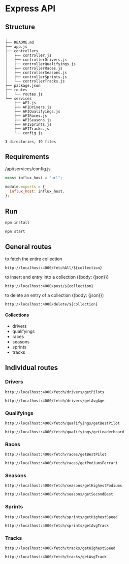 # Express API

## Structure

```
.
├── README.md
├── app.js
├── controllers
│   ├── controller.js
│   ├── controllerDrivers.js
│   ├── controllerQualifyings.js
│   ├── controllerRaces.js
│   ├── controllerSeasons.js
│   ├── controllerSprints.js
│   └── controllerTracks.js
├── package.json
├── routes
│   └── routes.js
└── services
    ├── API.js
    ├── APIDrivers.js
    ├── APIQualifyings.js
    ├── APIRaces.js
    ├── APISeasons.js
    ├── APISprints.js
    ├── APITracks.js
    └── config.js

3 directories, 19 files
```

## Requirements

/api/services/config.js

```js
const influx_host = "url";

module.exports = {
  influx_host: influx_host,
};
```

## Run

```bash
npm install
```

```bash
npm start
```

## General routes

to fetch the entire collection

```
http://localhost:4000/fetchAll/${collection}
```

to insert and entry into a collection ({body: {json}})

```
http://localhost:4000/post/${collection}
```

to delete an entry of a collection ({body: {json}})

```
http://localhost:4000/delete/${collection}
```

#### Collections

- drivers
- qualifyings
- races
- seasons
- sprints
- tracks

## Individual routes

### Drivers

```
http://localhost:4000/fetch/drivers/getPilots
```

```
http://localhost:4000/fetch/drivers/getAvgAge
```

### Qualifyings

```
http://localhost:4000/fetch/qualifyings/getBestPilot
```

```
http://localhost:4000/fetch/qualifyings/getLeaderboard
```

### Races

```
http://localhost:4000/fetch/races/getBestPilot
```

```
http://localhost:4000/fetch/races/getPodiumsFerrari
```

### Seasons

```
http://localhost:4000/fetch/seasons/getHighestPodiums
```

```
http://localhost:4000/fetch/seasons/getSecondBest
```

### Sprints

```
http://localhost:4000/fetch/sprints/getHighestSpeed
```

```
http://localhost:4000/fetch/sprints/getAvgTrack
```

### Tracks

```
http://localhost:4000/fetch/tracks/getHighestSpeed
```

```
http://localhost:4000/fetch/tracks/getAvgTrack
```
